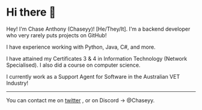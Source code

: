 # Hi there 👋

<!--
**ActuallyChaseyy/ActuallyChaseyy** is a ✨ _special_ ✨ repository because its `README.md` (this file) appears on your GitHub profile.

Here are some ideas to get you started:

- 🔭 I’m currently working on ...
- 🌱 I’m currently learning ...
- 👯 I’m looking to collaborate on ...
- 🤔 I’m looking for help with ...
- 💬 Ask me about ...
- 📫 How to reach me: ...
- 😄 Pronouns: ...
- ⚡ Fun fact: ...
-->

Hey! I'm Chase Anthony (Chaseyy)! \[He/They/It]. I'm a backend developer who very rarely puts projects on GitHub! 

I have experience working with Python, Java, C#, and more. 

I have attained my Certificates 3 & 4 in Information Technology (Network Specialised). I also did a course on computer science. 

I currently work as a Support Agent for Software in the Australian VET Industry! 

-----

You can contact me on [twitter](https://twitter.com/ActuallyChaseyy) , or on Discord -> @Chaseyy.
